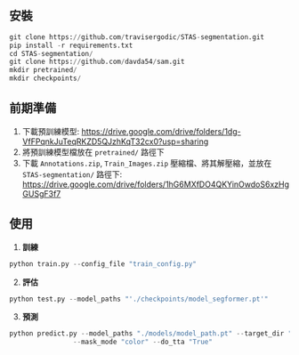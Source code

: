 ## 安裝
```python
git clone https://github.com/travisergodic/STAS-segmentation.git
pip install -r requirements.txt
cd STAS-segmentation/
git clone https://github.com/davda54/sam.git
mkdir pretrained/
mkdir checkpoints/
```

## 前期準備
1. 下載預訓練模型: https://drive.google.com/drive/folders/1dg-VfFPqnkJuTeqRKZD5QJzhKqT32cx0?usp=sharing
2. 將預訓練模型檔放在 `pretrained/` 路徑下
3. 下載 `Annotations.zip`, `Train_Images.zip` 壓縮檔、將其解壓縮，並放在 `STAS-segmentation/` 路徑下: https://drive.google.com/drive/folders/1hG6MXfDO4QKYinOwdoS6xzHgGUSgF3f7

## 使用
1. **訓練**
```python
python train.py --config_file "train_config.py"
```
2. **評估**
```python
python test.py --model_paths "'./checkpoints/model_segformer.pt'"
```
3. **預測**
```python
python predict.py --model_paths "./models/model_path.pt" --target_dir "./data/Public_Image/" \
                --mask_mode "color" --do_tta "True"
```

